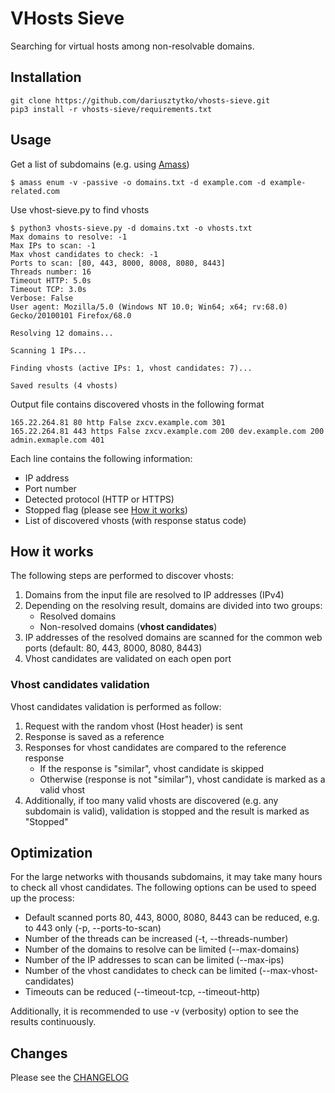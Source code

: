 # VHosts Sieve
Searching for virtual hosts among non-resolvable domains.

## Installation
```
git clone https://github.com/dariusztytko/vhosts-sieve.git
pip3 install -r vhosts-sieve/requirements.txt
```

## Usage
Get a list of subdomains (e.g. using [Amass](https://github.com/OWASP/Amass))
```
$ amass enum -v -passive -o domains.txt -d example.com -d example-related.com
```
Use vhost-sieve.py to find vhosts
```
$ python3 vhosts-sieve.py -d domains.txt -o vhosts.txt
Max domains to resolve: -1
Max IPs to scan: -1
Max vhost candidates to check: -1
Ports to scan: [80, 443, 8000, 8008, 8080, 8443]
Threads number: 16
Timeout HTTP: 5.0s
Timeout TCP: 3.0s
Verbose: False
User agent: Mozilla/5.0 (Windows NT 10.0; Win64; x64; rv:68.0) Gecko/20100101 Firefox/68.0

Resolving 12 domains...

Scanning 1 IPs...

Finding vhosts (active IPs: 1, vhost candidates: 7)...

Saved results (4 vhosts)
```
Output file contains discovered vhosts in the following format
```
165.22.264.81 80 http False zxcv.example.com 301
165.22.264.81 443 https False zxcv.example.com 200 dev.example.com 200 admin.exmaple.com 401
```
Each line contains the following information:
* IP address
* Port number
* Detected protocol (HTTP or HTTPS)
* Stopped flag (please see [How it works](#how-it-works))
* List of discovered vhosts (with response status code)

## How it works
The following steps are performed to discover vhosts:
1. Domains from the input file are resolved to IP addresses (IPv4)
1. Depending on the resolving result, domains are divided into two groups:
    * Resolved domains
    * Non-resolved domains (**vhost candidates**)
1. IP addresses of the resolved domains are scanned for the common web ports (default: 80, 443, 8000, 8080, 8443)
1. Vhost candidates are validated on each open port

### Vhost candidates validation
Vhost candidates validation is performed as follow:
1. Request with the random vhost (Host header) is sent
2. Response is saved as a reference
3. Responses for vhost candidates are compared to the reference response
    * If the response is "similar", vhost candidate is skipped
    * Otherwise (response is not "similar"), vhost candidate is marked as a valid vhost
4. Additionally, if too many valid vhosts are discovered (e.g. any subdomain is valid), validation is stopped and the result is marked as "Stopped"

## Optimization
For the large networks with thousands subdomains, it may take many hours to check all vhost candidates. The following options can be used to speed up the process:
* Default scanned ports 80, 443, 8000, 8080, 8443 can be reduced, e.g. to 443 only (-p, --ports-to-scan)
* Number of the threads can be increased (-t, --threads-number)
* Number of the domains to resolve can be limited (--max-domains)
* Number of the IP addresses to scan can be limited (--max-ips)
* Number of the vhost candidates to check can be limited (--max-vhost-candidates) 
* Timeouts can be reduced (--timeout-tcp, --timeout-http)

Additionally, it is recommended to use -v (verbosity) option to see the results continuously.

## Changes
Please see the [CHANGELOG](CHANGELOG)
